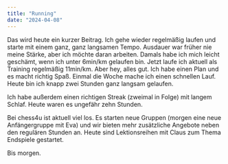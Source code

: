 ```yaml
---
title: "Running"
date: "2024-04-08"
---
```


Das wird heute ein kurzer Beitrag. Ich gehe wieder regelmäßig laufen und starte mit einem ganz, ganz langsamen Tempo. Ausdauer war früher nie meine Stärke, aber ich möchte daran arbeiten. Damals habe ich mich leicht geschämt, wenn ich unter 6min/km gelaufen bin. Jetzt laufe ich aktuell als Training regelmäßig 11min/km. Aber hey, alles gut. Ich habe einen Plan und es macht richtig Spaß. Einmal die Woche mache ich einen schnellen Lauf. Heute bin ich knapp zwei Stunden ganz langsam gelaufen.

Ich habe außerdem einen richtigen Streak (zweimal in Folge) mit langem Schlaf. Heute waren es ungefähr zehn Stunden.

Bei chess4u ist aktuell viel los. Es starten neue Gruppen (morgen eine neue Anfängergruppe mit Eva) und wir bieten mehr zusätzliche Angebote neben den regulären Stunden an. Heute sind Lektionsreihen mit Claus zum Thema Endspiele gestartet.

Bis morgen.

